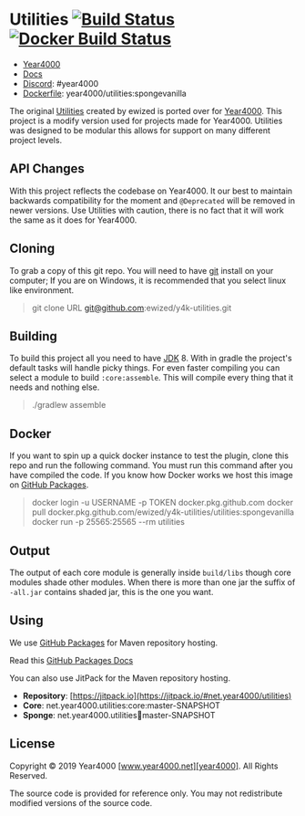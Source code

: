 # Utilities [![Build Status](https://github.com/ewized/y4k-utilities/workflows/Build/badge.svg)](https://github.com/ewized/y4k-utilities/actions) [![Docker Build Status](https://github.com/ewized/y4k-utilities/workflows/Docker/badge.svg)](https://github.com/ewized/y4k-utilities/actions)

- [Year4000][year4000]
- [Docs](https://ewized.github.io/y4k-utilities/)
- [Discord](https://discord.gg/ySj69qR): #year4000
- [Dockerfile](https://github.com/ewized/y4k-utilities/blob/master/Dockerfile): year4000/utilities:spongevanilla

The original [Utilities] created by ewized is ported over for [Year4000].
This project is a modify version used for projects made for Year4000.
Utilities was designed to be modular this allows for support on many different project levels.

## API Changes

With this project reflects the codebase on Year4000.
It our best to maintain backwards compatibility for the moment and `@Deprecated` will be removed in newer versions.
Use Utilities with caution, there is no fact that it will work the same as it does for Year4000.

## Cloning

To grab a copy of this git repo.
You will need to have [git] install on your computer;
If you are on Windows, it is recommended that you select linux like environment.

> git clone URL git@github.com:ewized/y4k-utilities.git

## Building

To build this project all you need to have [JDK] 8.
With in gradle the project's default tasks will handle picky things.
For even faster compiling you can select a module to build `:core:assemble`.
This will compile every thing that it needs and nothing else.

> ./gradlew assemble

## Docker

If you want to spin up a quick docker instance to test the plugin, clone this repo and run the following command.
You must run this command after you have compiled the code.
If you know how Docker works we host this image on [GitHub Packages](https://github.com/ewized/y4k-utilities/packages).

> docker login -u USERNAME -p TOKEN docker.pkg.github.com
> docker pull docker.pkg.github.com/ewized/y4k-utilities/utilities:spongevanilla
> docker run -p 25565:25565 --rm utilities

## Output

The output of each core module is generally inside `build/libs` though core modules shade other modules.
When there is more than one jar the suffix of `-all.jar` contains shaded jar, this is the one you want.

## Using

We use [GitHub Packages](https://github.com/ewized/y4k-utilities/packages) for Maven repository hosting.

Read this [GitHub Packages Docs](https://help.github.com/en/github/managing-packages-with-github-packages/configuring-apache-maven-for-use-with-github-packages)

You can also use JitPack for the Maven repository hosting.

- **Repository**: [https://jitpack.io](https://jitpack.io/#net.year4000/utilities)
- **Core**: net.year4000.utilities:core:master-SNAPSHOT
- **Sponge**: net.year4000.utilities:sponge:master-SNAPSHOT

## License

Copyright &copy; 2019 Year4000 [www.year4000.net][year4000]. All Rights Reserved.

The source code is provided for reference only.
You may not redistribute modified versions of the source code.

[utilities]: https://github.com/ewized/utilities/
[year4000]: https://www.year4000.net/
[jdk]: http://www.oracle.com/technetwork/java/javase/downloads/index.html
[git]: https://git-scm.com/download
